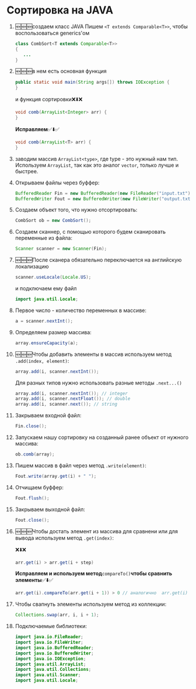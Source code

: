 # Сортировка на JAVA

1) :new::new::new:создаем класс JAVA
   Пишем `<T extends Comparable<T>>`, чтобы воспользоваться generics'ом
   
   ```JAVA
   class CombSort<T extends Comparable<T>>
   {
      ...
   }
   ```
2) :new::new::new:в нем есть основная функция

   ```JAVA
   public static void main(String args[]) throws IOException {
   }
   ```
   и 
   функция сортировки:x::arrow_down::x:
   
   ```JAVA
   void comb(ArrayList<Integer> arr) {
   }
   ```
   __Исправляем__:white_check_mark::arrow_down::white_check_mark:
   
   ```JAVA
   void comb(ArrayList<T> arr) {
   }
   ```
3) заводим массив `ArrayList<type>`, где type - это нужный нам тип. Используем `ArrayList`, так как это аналог `vector`, только лучше и быстрее.
4) Открываем файлы через буффер: 
   ```JAVA
   BufferedReader Fin = new BufferedReader(new FileReader("input.txt"));
   BufferedWriter Fout = new BufferedWriter(new FileWriter("output.txt"));
   ```
5) Создаем объект того, что нужно отсортировать: 
   ```JAVA
   CombSort ob = new CombSort();
   ```
6) Создаем сканнер, с помощью которого будем сканировать переменные из файла: 
   ```JAVA
   Scanner scanner = new Scanner(Fin);
   ```
7) :new::new::new:После сканера обязательно переключается на английскую локализацию

   ```JAVA
   scanner.useLocale(Locale.US);
   ```
   и подключаем ему файл 
   ```JAVA
   import java.util.Locale;
   ```
7) Первое число - количество переменных в массиве: 
   ```JAVA
   a = scanner.nextInt();
   ```
8) Определяем размер массива: 
   ```JAVA
   array.ensureCapacity(a);
   ```
9) :new::new::new:Чтобы добавить элементы в массив используем метод `.add(index, element)`: 

   ```JAVA
   array.add(i, scanner.nextInt());
   ```
   Для разных типов нужно использовать разные методы `.next...()`
    ```JAVA
   array.add(i, scanner.nextInt()); // integer
   array.add(i, scanner.nextFloat()); // double
   array.add(i, scanner.next()); // string
   ```
10) Закрываем входной файл: 
      ```JAVA
      Fin.close();
      ```
10) Запускаем нашу сортировку на созданный ранее объект от нужного массива: 
      ```JAVA
      ob.comb(array);
      ```
11) Пишем массив в файл через метод `.write(element)`:
      ```JAVA
      Fout.write(array.get(i) + " ");
      ```
12) Отчищаем буффер: 
      ```JAVA
      Fout.flush();
      ```
13) Закрываем выходной файл: 
      ```JAVA
      Fout.close();
      ```
14) :new::new::new:Чтобы достать элемент из массива для сравнени или для вывода используем метод `.get(index)`: 

      :x::arrow_down::x:
      
      ```JAVA
      arr.get(i) > arr.get(i + step)
      ```
      __Исправляем и используем метод__`compareTo()`__чтобы сравнить элементы__:white_check_mark::arrow_down::white_check_mark:
      
      ```JAVA
      arr.get(i).compareTo(arr.get(i + 1)) > 0 // аналогично  arr.get(i) > arr.get(i + step)
      ```
15) Чтобы свапнуть элементы используем метод из коллекции: 
      ```JAVA
      Collections.swap(arr, i, i + 1);
      ```
16) Подключаемые библиотеки: 
      ```JAVA
      import java.io.FileReader;
      import java.io.FileWriter;
      import java.io.BufferedReader;
      import java.io.BufferedWriter;
      import java.io.IOException;
      import java.util.ArrayList;
      import java.util.Collections;
      import java.util.Scanner;
      import java.util.Locale;
      ```
